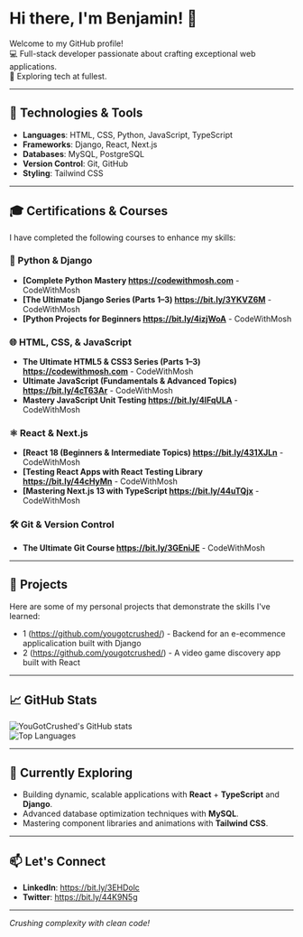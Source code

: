 # Hi there, I'm Benjamin! 👋

Welcome to my GitHub profile!  
💻 Full-stack developer passionate about crafting exceptional web applications.  
🚀 Exploring tech at fullest.  

---

## 🔧 Technologies & Tools
- **Languages**: HTML, CSS, Python, JavaScript, TypeScript
- **Frameworks**: Django, React, Next.js  
- **Databases**: MySQL, PostgreSQL
- **Version Control**: Git, GitHub  
- **Styling**: Tailwind CSS  

---

## 🎓 Certifications & Courses
I have completed the following courses to enhance my skills:

### 🐍 Python & Django
- **[Complete Python Mastery https://codewithmosh.com** - CodeWithMosh
- **[The Ultimate Django Series (Parts 1–3) https://bit.ly/3YKVZ6M** - CodeWithMosh
- **[Python Projects for Beginners https://bit.ly/4izjWoA** - CodeWithMosh

### 🌐 HTML, CSS, & JavaScript
- **The Ultimate HTML5 & CSS3 Series (Parts 1–3) https://codewithmosh.com** - CodeWithMosh
- **Ultimate JavaScript (Fundamentals & Advanced Topics) https://bit.ly/4cT63Ar** - CodeWithMosh
- **Mastery JavaScript Unit Testing https://bit.ly/4lFqULA** - CodeWithMosh

### ⚛️ React & Next.js
- **[React 18 (Beginners & Intermediate Topics) https://bit.ly/431XJLn** - CodeWithMosh
- **[Testing React Apps with React Testing Library https://bit.ly/44cHyMn** - CodeWithMosh
- **[Mastering Next.js 13 with TypeScript https://bit.ly/44uTQjx** - CodeWithMosh

### 🛠️ Git & Version Control
- **The Ultimate Git Course https://bit.ly/3GEniJE** - CodeWithMosh


---

## 📁 Projects
Here are some of my personal projects that demonstrate the skills I've learned:

- 1 (https://github.com/yougotcrushed/) - Backend for an e-ecommence applicalication built with Django
- 2 (https://github.com/yougotcrushed/) - A video game discovery app built with React

---

## 📈 GitHub Stats
![YouGotCrushed's GitHub stats](https://github-readme-stats.vercel.app/api?username=yougotcrushed&show_icons=true&theme=radical)  
![Top Languages](https://github-readme-stats.vercel.app/api/top-langs/?username=yougotcrushed&layout=compact&theme=radical)

---

## 🌱 Currently Exploring
- Building dynamic, scalable applications with **React** + **TypeScript** and **Django**.  
- Advanced database optimization techniques with **MySQL**.  
- Mastering component libraries and animations with **Tailwind CSS**.

---

## 📫 Let's Connect
- **LinkedIn**: https://bit.ly/3EHDolc    
- **Twitter**:  https://bit.ly/44K9N5g  

---

*Crushing complexity with clean code!*
